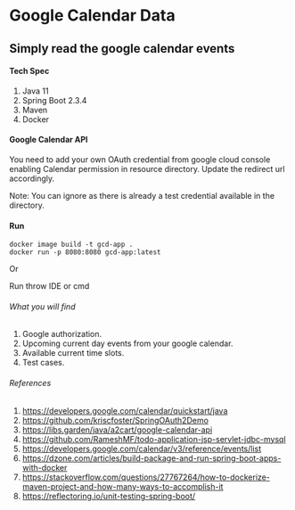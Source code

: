 # Google Calendar Data
## Simply read the google calendar events
#### Tech Spec
1. Java 11
2. Spring Boot 2.3.4
3. Maven 
4. Docker

#### Google Calendar API
You need to add your own OAuth credential from google cloud console enabling Calendar permission in resource directory. Update the redirect url accordingly.

Note: You can ignore as there is already a test credential available in the directory.
#### Run
```
docker image build -t gcd-app .
docker run -p 8080:8080 gcd-app:latest
```
Or

Run throw IDE or cmd

###### What you will find
1. Google authorization.
2. Upcoming current day events from your google calendar.
3. Available current time slots.
4. Test cases.

###### References
1. https://developers.google.com/calendar/quickstart/java
2. https://github.com/kriscfoster/SpringOAuth2Demo
3. https://libs.garden/java/a2cart/google-calendar-api
4. https://github.com/RameshMF/todo-application-jsp-servlet-jdbc-mysql
5. https://developers.google.com/calendar/v3/reference/events/list
6. https://dzone.com/articles/build-package-and-run-spring-boot-apps-with-docker
7. https://stackoverflow.com/questions/27767264/how-to-dockerize-maven-project-and-how-many-ways-to-accomplish-it
8. https://reflectoring.io/unit-testing-spring-boot/
